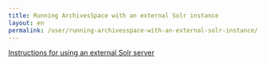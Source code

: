 ```yaml
---
title: Running ArchivesSpace with an external Solr instance 
layout: en
permalink: /user/running-archivesspace-with-an-external-solr-instance/ 
---
```


[Instructions for using an external Solr server](https://github.com/archivesspace/archivesspace/blob/master/README_SOLR.md)

